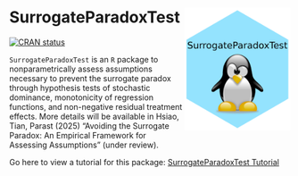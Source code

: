 # SurrogateParadoxTest <img src="hex_SurrogateParadoxTest.png" align="right" height="220" alt="SurrogateParadoxTest hex logo" />

<!-- badges: start -->
[![CRAN status](https://www.r-pkg.org/badges/version/SurrogateParadoxTest)](https://CRAN.R-project.org/package=SurrogateParadoxTest)
<!-- badges: end -->

`SurrogateParadoxTest` is an `R` package to nonparametrically assess assumptions necessary to prevent the surrogate paradox through hypothesis tests of stochastic dominance, monotonicity of regression functions, and non-negative residual treatment effects. More details will be available in Hsiao, Tian, Parast (2025) “Avoiding the Surrogate Paradox: An Empirical Framework for Assessing Assumptions” (under review).

Go here to view a tutorial for this package: [SurrogateParadoxTest Tutorial](https://htmlpreview.github.io/?https://github.com/emily13hsiao/SurrogateParadoxTest/blob/main/SurrogateParadoxTest_tutorial.html)  

